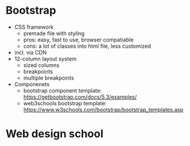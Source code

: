 # Bootstrap
- CSS framework
    - premade file with styling
    - pros: easy, fast to use, browser compatiable
    - cons: a lot of classes into html file, less customized
- incl. via CDN
- 12-column layout system
    - sized columns
    - breakpoints
    - multiple breakpoints
- Componenets
    - bootstrap component template: https://getbootstrap.com/docs/5.3/examples/
    - web3schools bootstrap template: https://www.w3schools.com/bootstrap/bootstrap_templates.asp

    







# Web design school
